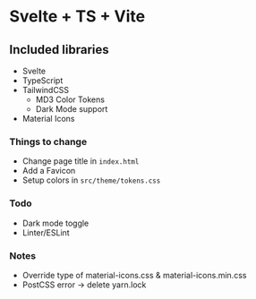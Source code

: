 # Svelte + TS + Vite

## Included libraries

- Svelte
- TypeScript
- TailwindCSS
    - MD3 Color Tokens
    - Dark Mode support
- Material Icons

### Things to change
- Change page title in `index.html`
- Add a Favicon
- Setup colors in `src/theme/tokens.css`

### Todo
- Dark mode toggle
- Linter/ESLint

### Notes
- Override type of material-icons.css & material-icons.min.css
- PostCSS error -> delete yarn.lock
